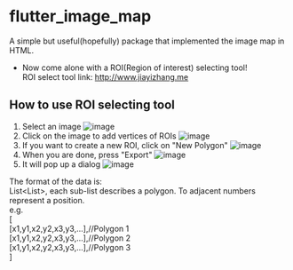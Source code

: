 # flutter_image_map
A simple but useful(hopefully) package that implemented the image map in HTML.
+ Now come alone with a ROI(Region of interest) selecting tool!</br>
ROI select tool link: http://www.jiayizhang.me

## How to use ROI selecting tool
1. Select an image
![image](https://i.imgur.com/WNBpgcK.png)
2. Click on the image to add vertices of ROIs
![image](https://i.imgur.com/DuefciJ.png)
3. If you want to create a new ROI, click on "New Polygon"
![image](https://i.imgur.com/FmvfmX6.png)
4. When you are done, press "Export"
![image](https://i.imgur.com/UIZO6kp.png)
5. It will pop up a dialog
![image](https://i.imgur.com/Dkk6S2C.png)

The format of the data is:</br>
List<List<int>>, each sub-list describes a polygon. To adjacent numbers represent a position.</br>
e.g.</br>
[</br>
  [x1,y1,x2,y2,x3,y3,...],//Polygon 1</br>
  [x1,y1,x2,y2,x3,y3,...],//Polygon 2</br>
  [x1,y1,x2,y2,x3,y3,...],//Polygon 3</br>
]</br>
